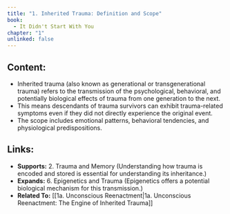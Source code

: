 ```yaml
---
title: "1. Inherited Trauma: Definition and Scope"
book:
  - It Didn't Start With You
chapter: "1"
unlinked: false
---
```

## Content:
- Inherited trauma (also known as generational or transgenerational trauma) refers to the transmission of the psychological, behavioral, and potentially biological effects of trauma from one generation to the next. 
- This means descendants of trauma survivors can exhibit trauma-related symptoms even if they did not directly experience the original event. 
- The scope includes emotional patterns, behavioral tendencies, and physiological predispositions.

## Links:
- **Supports:** 2. Trauma and Memory (Understanding how trauma is encoded and stored is essential for understanding its inheritance.)
- **Expands:** 6. Epigenetics and Trauma (Epigenetics offers a potential biological mechanism for this transmission.)
- **Related To:** [[1a. Unconscious Reenactment|1a. Unconscious Reenactment: The Engine of Inherited Trauma]]

